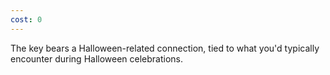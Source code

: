 ```yaml
---
cost: 0
---
```


The key bears a Halloween-related connection, tied to what you'd typically encounter during Halloween celebrations.
